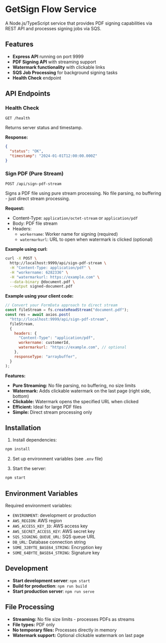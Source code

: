 # GetSign Flow Service

A Node.js/TypeScript service that provides PDF signing capabilities via REST API and processes signing jobs via SQS.

## Features

- **Express API** running on port 9999
- **PDF Signing API** with streaming support
- **Watermark functionality** with clickable links
- **SQS Job Processing** for background signing tasks
- **Health Check** endpoint

## API Endpoints

### Health Check

```
GET /health
```

Returns server status and timestamp.

**Response:**

```json
{
  "status": "OK",
  "timestamp": "2024-01-01T12:00:00.000Z"
}
```

### Sign PDF (Pure Stream)

```
POST /api/sign-pdf-stream
```

Signs a PDF file using pure stream processing. No file parsing, no buffering - just direct stream processing.

**Request:**

- Content-Type: `application/octet-stream` or `application/pdf`
- Body: PDF file stream
- Headers:
  - `workername`: Worker name for signing (required)
  - `watermarkurl`: URL to open when watermark is clicked (optional)

**Example using curl:**

```bash
curl -X POST \
  http://localhost:9999/api/sign-pdf-stream \
  -H "Content-Type: application/pdf" \
  -H "workername: 6282336" \
  -H "watermarkurl: https://example.com" \
  --data-binary @document.pdf \
  --output signed-document.pdf
```

**Example using your client code:**

```javascript
// Convert your FormData approach to direct stream
const fileStream = fs.createReadStream("document.pdf");
const res = await axios.post(
  "http://localhost:9999/api/sign-pdf-stream",
  fileStream,
  {
    headers: {
      "Content-Type": "application/pdf",
      workername: customerId,
      watermarkurl: "https://example.com", // optional
    },
    responseType: "arraybuffer",
  }
);
```

**Features:**

- **Pure Streaming:** No file parsing, no buffering, no size limits
- **Watermark:** Adds clickable watermark on the last page (right side, bottom)
- **Clickable:** Watermark opens the specified URL when clicked
- **Efficient:** Ideal for large PDF files
- **Simple:** Direct stream processing only

## Installation

1. Install dependencies:

```bash
npm install
```

2. Set up environment variables (see `.env` file)

3. Start the server:

```bash
npm start
```

## Environment Variables

Required environment variables:

- `ENVIRONMENT`: development or production
- `AWS_REGION`: AWS region
- `AWS_ACCESS_KEY_ID`: AWS access key
- `AWS_SECRET_ACCESS_KEY`: AWS secret key
- `SQS_SIGNING_QUEUE_URL`: SQS queue URL
- `DB_URL`: Database connection string
- `SOME_32BYTE_BASE64_STRING`: Encryption key
- `SOME_64BYTE_BASE64_STRING`: Signature key

## Development

- **Start development server**: `npm start`
- **Build for production**: `npm run build`
- **Start production server**: `npm run serve`

## File Processing

- **Streaming:** No file size limits - processes PDFs as streams
- **File types:** PDF only
- **No temporary files:** Processes directly in memory
- **Watermark support:** Optional clickable watermark on last page
